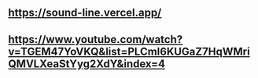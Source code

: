 ## https://sound-line.vercel.app/
## https://www.youtube.com/watch?v=TGEM47YoVKQ&list=PLCmI6KUGaZ7HqWMriQMVLXeaStYyg2XdY&index=4
